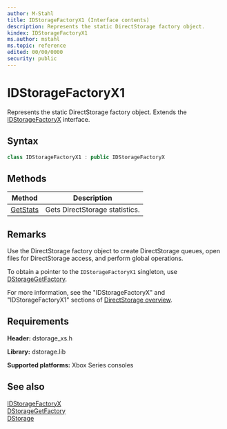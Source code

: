 ```yaml
---
author: M-Stahl
title: IDStorageFactoryX1 (Interface contents)
description: Represents the static DirectStorage factory object.
kindex: IDStorageFactoryX1
ms.author: mstahl
ms.topic: reference
edited: 00/00/0000
security: public
---
```


# IDStorageFactoryX1  

Represents the static DirectStorage factory object.
Extends the [IDStorageFactoryX](../IDStorageFactoryX/idstoragefactoryx.md) interface.


## Syntax  
  
```cpp  
class IDStorageFactoryX1 : public IDStorageFactoryX  
```  
  
  
## Methods  
  
| Method | Description |  
| --- | --- |  
| [GetStats](methods/idstoragefactoryx1_getstats.md) | Gets DirectStorage statistics. |  


## Remarks  

Use the DirectStorage factory object to create DirectStorage queues, open files for DirectStorage access, and perform global operations. 
  
To obtain a pointer to the `IDStorageFactoryX1` singleton, use [DStorageGetFactory](../../functions/dstoragegetfactory.md).  

For more information, see the "IDStorageFactoryX" and "IDStorageFactoryX1"
sections of [DirectStorage overview](../../../../../system/overviews/directstorage/directstorage-overview.md). 
  
## Requirements  
  
**Header:** dstorage_xs.h  
  
**Library:** dstorage.lib  
  
**Supported platforms:** Xbox Series consoles  
  
## See also  
[IDStorageFactoryX](../IDStorageFactoryX/idstoragefactoryx.md)  
[DStorageGetFactory](../../functions/dstoragegetfactory.md)  
[DStorage](../../dstorage_members.md)  
  
  
  